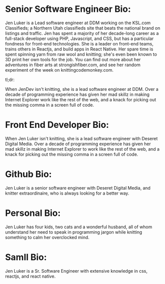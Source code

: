# Senior Software Engineer Bio:
Jen Luker is a Lead software engineer at DDM working on the KSL.com Classifieds; a Northern Utah classifieds site that beats the national brand on listings and traffic. Jen has spent a majority of her decade-long career as a full-stack developer using PHP, Javascript, and CSS, but has a particular fondness for front-end technologies. She is a leader on front-end teams, trains others in Reactjs, and build apps in React Native. Her spare time is spent spinning yarn from raw wool and knitting; she's even been known to 3D print her own tools for the job. You can find out more about her adventures in fiber arts at strongishfiber.com, and see her random experiment of the week on knittingcodemonkey.com.

tl;dr:

When JenDev isn't knitting, she is a lead software engineer at DDM. Over a decade of programming experience has given her mad skillz in making Internet Explorer work like the rest of the web, and a knack for picking out the missing comma in a screen full of code.

# Front End Developer Bio:
When Jen Luker isn't knitting, she is a lead software engineer with Deseret Digital Media. Over a decade of programming experience has given her mad skillz in making Internet Explorer to work like the rest of the web, and a knack for picking out the missing comma in a screen full of code.

# Github Bio:
Jen Luker is a senior software engineer with Deseret Digital Media, and knitter extraordinaire, who is always looking for a better way.

# Personal Bio:
Jen Luker has four kids, two cats and a wonderful husband, all of whom understand her need to speak in programming jargon while knitting something to calm her overclocked mind.

# Samll Bio:
Jen Luker is a Sr. Software Engineer with extensive knowledge in css, reactjs, and react native. 

